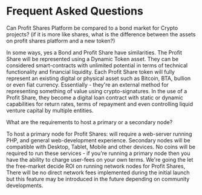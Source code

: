 # Frequent Asked Questions

Can Profit Shares Platform be compared to a bond market for Crypto projects?
(if it is more like shares, what is the difference between the assets on profit
shares platform and a new token?)

In some ways, yes a Bond and Profit Share have similarities. The Profit Share will be
represented using a Dynamic Token asset. They can be considered smart-contracts
with unlimited potential in terms of technical functionality and financial liquidity. Each
Profit Share token will fully represent an existing digital or physical asset such as
Bitcoin, BTA, bullion or even fiat currency. Essentially - they're an external method for
representing something of value using crypto-signatures. In the use of a Profit Share,
they become a digital loan contract with static or dynamic capabilities for return rates,
terms of repayment and even controlling liquid venture capital by multiple entities.

What are the requirements to host a primary or a secondary node?

To host a primary node for Profit Shares: will require a web-server running PHP, and
general web-development experience. Secondary nodes will be compatible with
Desktop, Tablet, Mobile and other devices. No coins will be required to run these
services - if you're running a primary node then you have the ability to charge
user-fees on your own terms. We're going the let the free-market decide ROI on
running network nodes for Profit Shares, There will be no direct network fees
implemented during the initial launch but this feature may be introduced in the future
depending on community developments.
